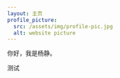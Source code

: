 ```yaml
---
layout: 主页
profile_picture:
  src: /assets/img/profile-pic.jpg
  alt: website picture
---
```


<p>
你好，我是杨静。
</p>

<p>
  测试
</p>
